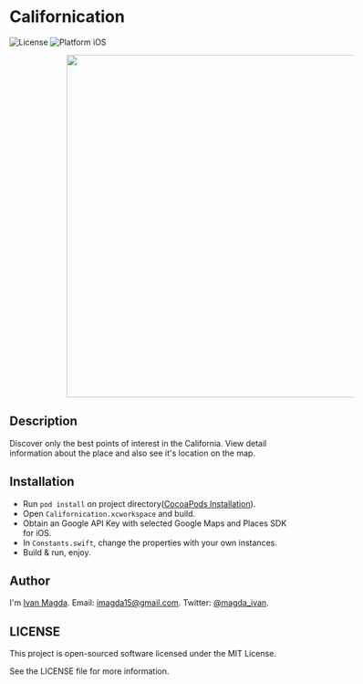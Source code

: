 # Californication

![License](https://img.shields.io/npm/l/express.svg)
![Platform iOS](https://img.shields.io/badge/platform-iOS-blue.svg)

<img src="https://github.com/vanyaland/Californication/blob/master/screenshot.png"
width="600" height="600" hspace="100">

## Description
Discover only the best points of interest in the California. View detail information about the place and also see it's location on the map.

## Installation
- Run `pod install` on project directory([CocoaPods Installation](https://guides.cocoapods.org/using/getting-started.html)).
- Open `Californication.xcworkspace` and build.
- Obtain an Google API Key with selected Google Maps and Places SDK for iOS.
- In `Constants.swift`, change the properties with your own instances.
- Build & run, enjoy.

## Author
I'm [Ivan Magda](https://www.facebook.com/ivan.magda).
Email: [imagda15@gmail.com](mailto:imagda15@gmail.com).
Twitter: [@magda_ivan](https://twitter.com/magda_ivan).

## LICENSE
This project is open-sourced software licensed under the MIT License.

See the LICENSE file for more information.

